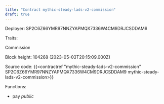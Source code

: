 ```yaml
---
title: "Contract mythic-steady-lads-v2-commission"
draft: true
---
```

Deployer: SP2C6Z66YMR97NNZYAPMQX7336W4CM9DRJCSDDAM9

Traits:
 
Commission


Block height: 104268 (2023-05-03T20:15:09.000Z)

Source code: {{<contractref "mythic-steady-lads-v2-commission" SP2C6Z66YMR97NNZYAPMQX7336W4CM9DRJCSDDAM9 mythic-steady-lads-v2-commission>}}

Functions:

* pay _public_

